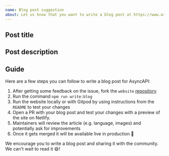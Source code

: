 ```yaml
---
name: Blog post suggestion
about: Let us know that you want to write a blog post at https://www.asyncapi.com/blog/
---
```


<!--
We're super happy to see you want to publish on our blog. The AsyncAPI blog is open for everyone, any contribution is allowed, including reposting.
By posting an article on the AsyncAPI blog, you get many advantages. We'll ask on the community Slack to help promote it whenever it's' released. We'll share it on the official AsyncAPI Twitter, LinkedIn, Hacker News, and Reddit.
You can share your use cases, products, or tools in a form of a blog post to reach out to the entire AsyncAPI community.
Please fill in the data below and we'll guide you through the process.
Happy writing!
-->

## Post title

<!-- Short title for your blog post -->

## Post description

<!--
Tell us what the post is going to be about.
No need to paste the whole content here, just a brief
and simple explanation of what you want to communicate.

If you already published the article on another blog that's
fine too. Please provide the link to the article.
-->

## Guide
Here are a few steps you can follow to write a blog post for AsyncAPI:

1. After getting some feedback on the issue, fork the `website` [repository](https://github.com/asyncapi/website)
1. Run the command `npm run write:blog`
1. Run the website locally or with Gitpod by using instructions from the `README` to test your changes
1. Open a PR with your blog post and test your changes with a preview of the site on Netlify.
1. Maintainers will review the article (e.g. language, images) and potentially ask for improvements
1. Once it gets merged it will be available live in production :rocket:

We encourage you to write a blog post and sharing it with the community. We can't wait to read it :smile:!
 
